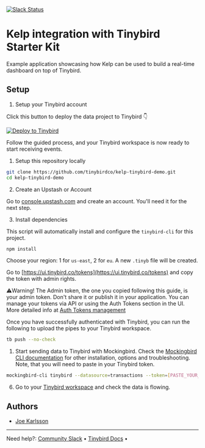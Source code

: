 <p>
  <a href="https://www.tinybird.co/join-our-slack-community"><img alt="Slack Status" src="https://img.shields.io/badge/slack-chat-1FCC83?style=flat&logo=slack"></a>
</p>

# Kelp integration with Tinybird Starter Kit

Example application showcasing how Kelp can be used to build a real-time dashboard on top of Tinybird.

## Setup

1. Setup your Tinybird account

Click this button to deploy the data project to Tinybird 👇

[![Deploy to Tinybird](https://cdn.tinybird.co/button)](https://ui.tinybird.co/workspaces/new?name=kelp_tinybird_demo)

Follow the guided process, and your Tinybird workspace is now ready to start receiving events.

1. Setup this repository locally

```bash
git clone https://github.com/tinybirdco/kelp-tinybird-demo.git
cd kelp-tinybird-demo
```

2. Create an Upstash or  Account

Go to [console.upstash.com](https://console.upstash.com/login) and create an account. You'll need it for the next step.

3. Install dependencies

This script will automatically install and configure the `tinybird-cli` for this project.

```bash
npm install
```

Choose your region: 1 for `us-east`, 2 for `eu`. A new `.tinyb` file will be created.

Go to [https://ui.tinybird.co/tokens](https://ui.tinybird.co/tokens) and copy the token with admin rights.

⚠️Warning! The Admin token, the one you copied following this guide, is your admin token. Don't share it or publish it in your application. You can manage your tokens via API or using the Auth Tokens section in the UI. More detailed info at [Auth Tokens management](https://www.tinybird.co/docs/api-reference/token-api.html)

Once you have successfully authenticated with Tinybird, you can run the following to upload the pipes to your Tinybird workspace.

```bash
tb push --no-check
```

1. Start sending data to Tinybird with Mockingbird. Check the [Mockingbird CLI documentation](https://mockingbird.tinybird.co/docs) for other installation, options and troubleshooting. Note, that you will need to paste in your Tinybird token.

```bash
mockingbird-cli tinybird --datasource=transactions --token=[PASTE_YOUR_TOKEN_FROM_TINYBIRD] --endpoint=eu_gcp --schema='schema.json' --eps 100
```

6. Go to your [Tinybird workspace](https://ui.tinybird.co) and check the data is flowing.

## Authors

- [Joe Karlsson](https://github.com/joekarlsson)

---

Need help?: [Community Slack](https://www.tinybird.co/join-our-slack-community) &bull; [Tinybird Docs](https://docs.tinybird.co/) &bull;
